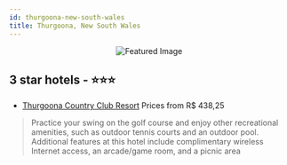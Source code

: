 ```yaml
---
id: thurgoona-new-south-wales
title: Thurgoona, New South Wales
---
```


<center><img src="https://i.travelapi.com/hotels/1000000/200000/192100/192008/14feb199_z.jpg" alt="Featured Image" /></center>


##  3 star hotels - ⭐️⭐️⭐️

-    [Thurgoona Country Club Resort](https://us.hurb.com/hotels/thurgoona/thurgoona-country-club-resort-JNP-JP761388?cmp=18055) Prices from R$ 438,25
   > Practice your swing on the golf course and enjoy other recreational amenities, such as outdoor tennis courts and an outdoor pool. Additional features at this hotel include complimentary wireless Internet access, an arcade/game room, and a picnic area

